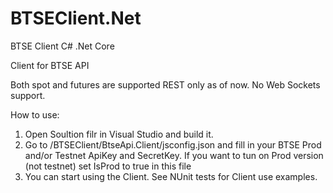 # BTSEClient.Net
BTSE Client C# .Net Core

Client for BTSE API

Both spot and futures are supported
REST only as of now. No Web Sockets support.

How to use: 

1. Open Soultion filr in Visual Studio and build it.
2. Go to /BTSEClient/BtseApi.Client/jsconfig.json and fill in your BTSE Prod and/or Testnet ApiKey and SecretKey. If you want to tun on Prod version (not testnet) set IsProd to true in this file
3. You can start using the Client. See NUnit tests for Client use examples.
